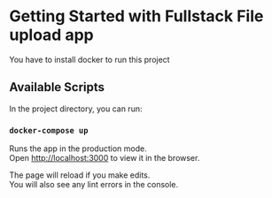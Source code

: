 # Getting Started with Fullstack File upload app

You have to install docker to run this project

## Available Scripts

In the project directory, you can run:

### `docker-compose up`

Runs the app in the production mode.\
Open [http://localhost:3000](http://localhost:3000) to view it in the browser.

The page will reload if you make edits.\
You will also see any lint errors in the console.

